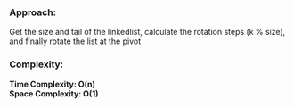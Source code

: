 ### Approach:
Get the size and tail of the linkedlist, calculate the rotation steps (k % size), and finally rotate the list at the pivot
​
### Complexity:
**Time Complexity: O(n)**\
**Space Complexity: O(1)**